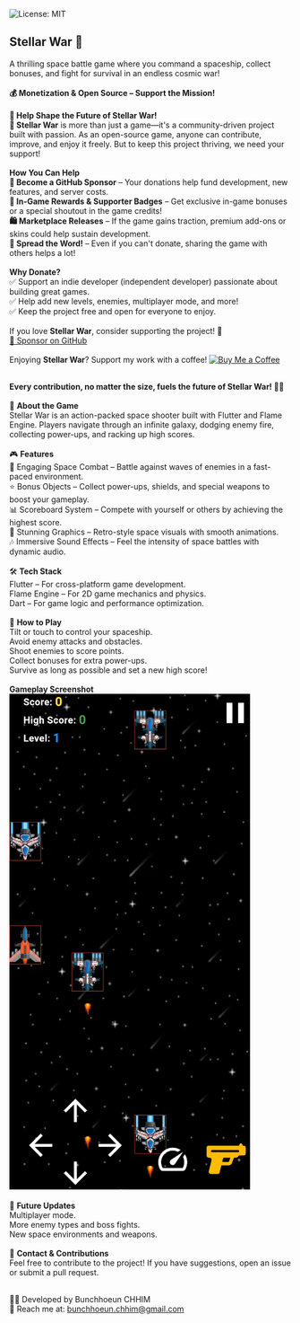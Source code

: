 ![License: MIT](https://img.shields.io/badge/license-MIT-blue.svg)

<h2>Stellar War 🚀</h2>

A thrilling space battle game where you command a spaceship, collect bonuses, and fight for survival in an endless cosmic war!<br><br>
**💰 Monetization & Open Source – Support the Mission!**<br><br>
**🌟 Help Shape the Future of Stellar War!**<br>
**🚀 Stellar War** is more than just a game—it's a community-driven project built with passion. As an open-source game, anyone can contribute, improve, and enjoy it freely. But to keep this project thriving, we need your support!<br><br>
**How You Can Help**<br>
**💖 Become a GitHub Sponsor** – Your donations help fund development, new features, and server costs.<br>
**🎯 In-Game Rewards & Supporter Badges** – Get exclusive in-game bonuses or a special shoutout in the game credits!<br>
**🛍️ Marketplace Releases** – If the game gains traction, premium add-ons or skins could help sustain development.<br>
**📢 Spread the Word!** – Even if you can't donate, sharing the game with others helps a lot!<br><br>
**Why Donate?**<br>
✅ Support an indie developer (independent developer) passionate about building great games.<br>
✅ Help add new levels, enemies, multiplayer mode, and more!<br>
✅ Keep the project free and open for everyone to enjoy.<br><br>
If you love **Stellar War**, consider supporting the project! 🚀  <br>
[💙 Sponsor on GitHub](https://github.com/sponsors/bunchhoeuninfo)  <br><br>
Enjoying **Stellar War**? Support my work with a coffee!
[![Buy Me a Coffee](https://www.buymeacoffee.com/assets/img/guidelines/download-assets-sm-1.svg)](https://buymeacoffee.com/bunchhoeunn)<br><br>

**Every contribution, no matter the size, fuels the future of Stellar War! 🚀✨**<br><br>
📜 **About the Game**<br>
Stellar War is an action-packed space shooter built with Flutter and Flame Engine. Players navigate through an infinite galaxy, dodging enemy fire, collecting power-ups, and racking up high scores.<br><br>
🎮 **Features**<br>
🚀 Engaging Space Combat – Battle against waves of enemies in a fast-paced environment.<br>
⭐ Bonus Objects – Collect power-ups, shields, and special weapons to boost your gameplay.<br>
📊 Scoreboard System – Compete with yourself or others by achieving the highest score.<br>
🎨 Stunning Graphics – Retro-style space visuals with smooth animations.<br>
🎶 Immersive Sound Effects – Feel the intensity of space battles with dynamic audio.<br><br>
🛠️ **Tech Stack**<br>
Flutter – For cross-platform game development.<br>
Flame Engine – For 2D game mechanics and physics.<br>
Dart – For game logic and performance optimization.<br><br>
🚀 **How to Play**<br>
Tilt or touch to control your spaceship.<br>
Avoid enemy attacks and obstacles.<br>
Shoot enemies to score points.<br>
Collect bonuses for extra power-ups.<br>
Survive as long as possible and set a new high score!<br><br>
**Gameplay Screenshot**<br>
![Game Screenshot](assets/images/game_image.PNG)<br><br>
📌 **Future Updates**<br>
Multiplayer mode.<br>
More enemy types and boss fights.<br>
New space environments and weapons.<br><br>
📧 **Contact & Contributions**<br>
Feel free to contribute to the project! If you have suggestions, open an issue or submit a pull request.<br><br>

👨‍💻 Developed by Bunchhoeun CHHIM<br>
📩 Reach me at: bunchhoeun.chhim@gmail.com<br>
